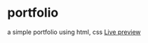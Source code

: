 # portfolio
a simple portfolio using html, css
[Live preview](https://illustrious-pie-ad22e6.netlify.app/)

